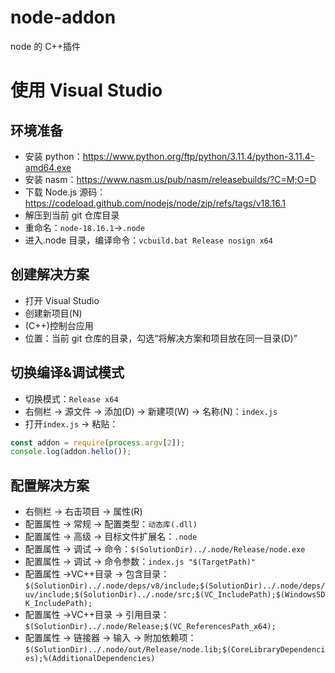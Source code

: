 # node-addon

node 的 C++插件

# 使用 Visual Studio

## 环境准备

- 安装 python：https://www.python.org/ftp/python/3.11.4/python-3.11.4-amd64.exe
- 安装 nasm：https://www.nasm.us/pub/nasm/releasebuilds/?C=M;O=D
- 下载 Node.js 源码：https://codeload.github.com/nodejs/node/zip/refs/tags/v18.16.1
- 解压到当前 git 仓库目录
- 重命名：`node-18.16.1`→`.node`
- 进入.node 目录，编译命令：`vcbuild.bat Release nosign x64`

## 创建解决方案

- 打开 Visual Studio
- 创建新项目(N)
- (C++)控制台应用
- 位置：当前 git 仓库的目录，勾选“将解决方案和项目放在同一目录(D)”

## 切换编译&调试模式

- 切换模式：`Release x64`
- 右侧栏 → 源文件 → 添加(D) → 新建项(W) → 名称(N)：`index.js`
- 打开`index.js` → 粘贴：

```javascript
const addon = require(process.argv[2]);
console.log(addon.hello());
```

## 配置解决方案

- 右侧栏 → 右击项目 → 属性(R)
- 配置属性 → 常规 → 配置类型：`动态库(.dll)`
- 配置属性 → 高级 → 目标文件扩展名：`.node`
- 配置属性 → 调试 → 命令：`$(SolutionDir)../.node/Release/node.exe`
- 配置属性 → 调试 → 命令参数：`index.js "$(TargetPath)"`
- 配置属性 →VC++目录 → 包含目录：`$(SolutionDir)../.node/deps/v8/include;$(SolutionDir)../.node/deps/uv/include;$(SolutionDir)../.node/src;$(VC_IncludePath);$(WindowsSDK_IncludePath);`
- 配置属性 →VC++目录 → 引用目录：`$(SolutionDir)../.node/Release;$(VC_ReferencesPath_x64);`
- 配置属性 → 链接器 → 输入 → 附加依赖项：`$(SolutionDir)../.node/out/Release/node.lib;$(CoreLibraryDependencies);%(AdditionalDependencies)`
